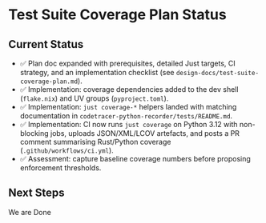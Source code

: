 # Test Suite Coverage Plan Status

## Current Status
- ✅ Plan doc expanded with prerequisites, detailed Just targets, CI strategy, and an implementation checklist (see `design-docs/test-suite-coverage-plan.md`).
- ✅ Implementation: coverage dependencies added to the dev shell (`flake.nix`) and UV groups (`pyproject.toml`).
- ✅ Implementation: `just coverage-*` helpers landed with matching documentation in `codetracer-python-recorder/tests/README.md`.
- ✅ Implementation: CI now runs `just coverage` on Python 3.12 with non-blocking jobs, uploads JSON/XML/LCOV artefacts, and posts a PR comment summarising Rust/Python coverage (`.github/workflows/ci.yml`).
- ✅ Assessment: capture baseline coverage numbers before proposing enforcement thresholds.

## Next Steps
We are Done
